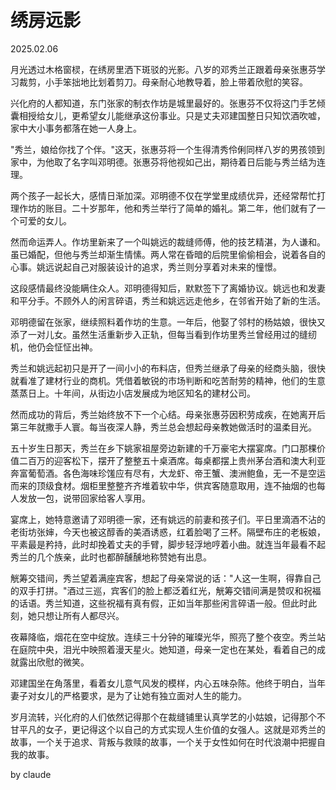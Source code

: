 # 绣房远影
2025.02.06

月光透过木格窗棂，在绣房里洒下斑驳的光影。八岁的邓秀兰正跟着母亲张惠芬学习裁剪，小手笨拙地比划着剪刀。母亲耐心地教导着，脸上带着欣慰的笑容。

兴化府的人都知道，东门张家的制衣作坊是城里最好的。张惠芬不仅将这门手艺倾囊相授给女儿，更希望女儿能继承这份事业。只是丈夫邓建国整日只知饮酒吹嘘，家中大小事务都落在她一人身上。

"秀兰，娘给你找了个伴。"这天，张惠芬将一个生得清秀伶俐同样八岁的男孩领到家中，为他取了名字叫邓明德。张惠芬将他视如己出，期待着日后能与秀兰结为连理。

两个孩子一起长大，感情日渐加深。邓明德不仅在学堂里成绩优异，还经常帮忙打理作坊的账目。二十岁那年，他和秀兰举行了简单的婚礼。第二年，他们就有了一个可爱的女儿。

然而命运弄人。作坊里新来了一个叫姚远的裁缝师傅，他的技艺精湛，为人谦和。虽已婚配，但他与秀兰却渐生情愫。两人常在昏暗的后院里偷偷相会，说着各自的心事。姚远说起自己对服装设计的追求，秀兰则分享着对未来的憧憬。

这段感情最终没能瞒住众人。邓明德得知后，默默签下了离婚协议。姚远也和发妻和平分手。不顾外人的闲言碎语，秀兰和姚远远走他乡，在邻省开始了新的生活。

邓明德留在张家，继续照料着作坊的生意。一年后，他娶了邻村的杨姑娘，很快又添了一对儿女。虽然生活重新步入正轨，但每当看到作坊里秀兰曾经用过的缝纫机，他仍会怔怔出神。

秀兰和姚远起初只是开了一间小小的布料店，但秀兰继承了母亲的经商头脑，很快就看准了建材行业的商机。凭借着敏锐的市场判断和吃苦耐劳的精神，他们的生意蒸蒸日上。十年间，从街边小店发展成为地区知名的建材公司。

然而成功的背后，秀兰始终放不下一个心结。母亲张惠芬因积劳成疾，在她离开后第三年就撒手人寰。每当夜深人静，秀兰总会想起母亲教她做活时的温柔目光。

五十岁生日那天，秀兰在乡下姚家祖屋旁边新建的千万豪宅大摆宴席。门口那棵价值二百万的迎客松下，摆开了整整五十桌酒席。每桌都摆上贵州茅台酒和澳大利亚奔富葡萄酒。各色海味珍馐应有尽有，大龙虾、帝王蟹、澳洲鲍鱼，无一不是空运而来的顶级食材。烟柜里整整齐齐堆着软中华，供宾客随意取用，连不抽烟的也每人发放一包，说带回家给客人享用。

宴席上，她特意邀请了邓明德一家，还有姚远的前妻和孩子们。平日里滴酒不沾的老街坊张婶，今天也被这醇香的美酒诱惑，红着脸喝了三杯。隔壁布庄的老板娘，平素最是矜持，此时却挽着丈夫的手臂，脚步轻浮地哼着小曲。就连当年最看不起秀兰的几个族亲，此时也都醉醺醺地称赞她有出息。

觥筹交错间，秀兰望着满座宾客，想起了母亲常说的话："人这一生啊，得靠自己的双手打拼。"酒过三巡，宾客们的脸上都泛着红光，觥筹交错间满是赞叹和祝福的话语。秀兰知道，这些祝福有真有假，正如当年那些闲言碎语一般。但此时此刻，她只想让所有人都尽兴。

夜幕降临，烟花在空中绽放。连续三十分钟的璀璨光华，照亮了整个夜空。秀兰站在庭院中央，泪光中映照着漫天星火。她知道，母亲一定也在某处，看着自己的成就露出欣慰的微笑。

邓建国坐在角落里，看着女儿意气风发的模样，内心五味杂陈。他终于明白，当年妻子对女儿的严格要求，是为了让她有独立面对人生的能力。

岁月流转，兴化府的人们依然记得那个在裁缝铺里认真学艺的小姑娘，记得那个不甘平凡的女子，更记得这个以自己的方式实现人生价值的女强人。这就是邓秀兰的故事，一个关于追求、背叛与救赎的故事，一个关于女性如何在时代浪潮中把握自我的故事。

by claude
